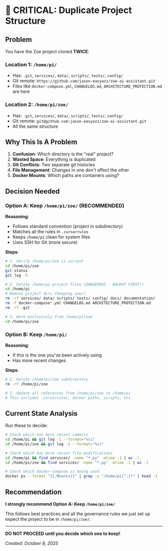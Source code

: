 # 🚨 CRITICAL: Duplicate Project Structure

## Problem

You have the Zoe project cloned **TWICE**:

### Location 1: `/home/pi/`
- Has: `.git`, `services/`, `data/`, `scripts/`, `tests/`, `config/`
- Git remote: `https://github.com/jason-easyazz/zoe-ai-assistant.git`
- Files like `docker-compose.yml`, `CHANGELOG.md`, `ARCHITECTURE_PROTECTION.md` are here

### Location 2: `/home/pi/zoe/`
- Has: `.git`, `services/`, `data/`, `scripts/`, `tests/`, `config/`
- Git remote: `git@github.com:jason-easyazz/zoe-ai-assistant.git`
- All the same structure

## Why This Is A Problem

1. **Confusion**: Which directory is the "real" project?
2. **Wasted Space**: Everything is duplicated
3. **Git Conflicts**: Two separate git histories
4. **File Management**: Changes in one don't affect the other
5. **Docker Mounts**: Which paths are containers using?

## Decision Needed

### Option A: Keep `/home/pi/zoe/` (RECOMMENDED)
**Reasoning**:
- Follows standard convention (project in subdirectory)
- Matches all the rules in `.cursorrules`
- Keeps `/home/pi` clean for system files
- Uses SSH for Git (more secure)

**Steps**:
```bash
# 1. Verify /home/pi/zoe is current
cd /home/pi/zoe
git status
git log -5

# 2. Delete /home/pi project files (DANGEROUS - BACKUP FIRST!)
cd /home/pi
# Remove project dirs (keeping zoe/)
rm -rf services/ data/ scripts/ tests/ config/ docs/ documentation/
rm -f docker-compose*.yml CHANGELOG.md ARCHITECTURE_PROTECTION.md
rm -rf .git

# 3. Work exclusively from /home/pi/zoe
cd /home/pi/zoe
```

### Option B: Keep `/home/pi/` 
**Reasoning**:
- If this is the one you've been actively using
- Has more recent changes

**Steps**:
```bash
# 1. Delete /home/pi/zoe subdirectory
rm -rf /home/pi/zoe

# 2. Update all references from /home/pi/zoe to /home/pi
# This includes .cursorrules, docker paths, scripts, etc.
```

## Current State Analysis

Run these to decide:

```bash
# Check which has more recent commits
cd /home/pi && git log -1 --format="%ci"
cd /home/pi/zoe && git log -1 --format="%ci"

# Check which has more recent file modifications
cd /home/pi && find services/ -name "*.py" -mtime -1 | wc -l
cd /home/pi/zoe && find services/ -name "*.py" -mtime -1 | wc -l

# Check which docker-compose is being used
docker ps --format "{{.Mounts}}" | grep -o "/home/pi[^:]*" | head -1
```

## Recommendation

**I strongly recommend Option A: Keep `/home/pi/zoe/`**

This follows best practices and all the governance rules we just set up expect the project to be in `/home/pi/zoe/`.

---

**DO NOT PROCEED until you decide which one to keep!**

*Created: October 8, 2025*

